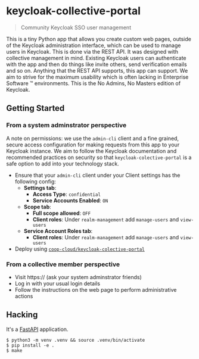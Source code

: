 # keycloak-collective-portal

> Community Keycloak SSO user management

This is a tiny Python app that allows you create custom web pages, outside of
the Keycloak administration interface, which can be used to manage users in
Keycloak. This is done via the REST API. It was designed with collective
management in mind. Existing Keycloak users can authenticate with the app and
then do things like invite others, send verification emails and so on. Anything
that the REST API supports, this app can support. We aim to strive for the
maximum usability which is often lacking in Enterprise Software ™ environments.
This is the No Admins, No Masters edition of Keycloak.

## Getting Started

### From a system adminstrator perspective

A note on permissions: we use the `admin-cli` client and a fine grained, secure
access configuration for making requests from this app to your Keycloak
instance. We aim to follow the Keycloak documentation and recommended practices
on security so that `keycloak-colective-portal` is a safe option to add into
your technology stack.

- Ensure that your `admin-cli` client under your Client settings has the following config:
  - **Settings tab**:
      - **Access Type**: `confidential`
      - **Service Accounts Enabled**: `ON`
  - **Scope tab**:
      - **Full scope allowed**: `OFF`
      - **Client roles**: Under `realm-management` add `manage-users` and `view-users`
  - **Service Account Roles tab**:
      - **Client roles**: Under `realm-management` add `manage-users` and `view-users`
- Deploy using [`coop-cloud/keycloak-colective-portal`](https://git.autonomic.zone/coop-cloud/keycloak-collective-portal)

### From a collective member perspective

- Visit https://<your-portal-url> (ask your system adminstrator friends)
- Log in with your usual login details
- Follow the instructions on the web page to perform administrative actions

## Hacking

It's a [FastAPI](https://fastapi.tiangolo.com/) application.

```
$ python3 -m venv .venv && source .venv/bin/activate
$ pip install -e .
$ make
```
